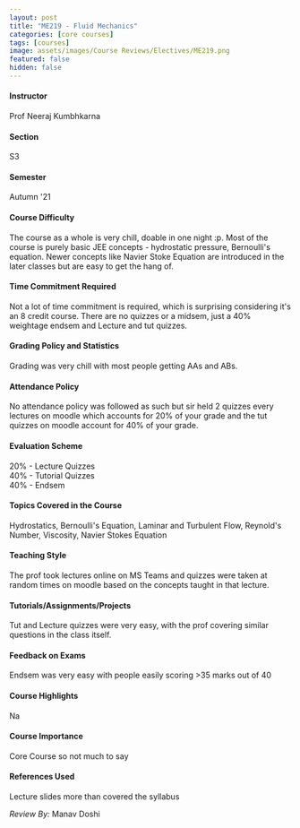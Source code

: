 ```yaml
---
layout: post
title: "ME219 - Fluid Mechanics"
categories: [core courses]
tags: [courses]
image: assets/images/Course Reviews/Electives/ME219.png
featured: false
hidden: false
---
```


#### Instructor
Prof Neeraj Kumbhkarna 

#### Section
S3

#### Semester
Autumn '21

#### Course Difficulty
The course as a whole is very chill, doable in one night :p. Most of the course is purely basic JEE concepts - hydrostatic pressure, Bernoulli's equation. Newer concepts like Navier Stoke Equation are introduced in the later classes but are easy to get the hang of. 

#### Time Commitment Required
Not a lot of time commitment is required, which is surprising considering it's an 8 credit course. There are no quizzes or a midsem, just a 40% weightage endsem and Lecture and tut quizzes. 

#### Grading Policy and Statistics
Grading was very chill with most people getting AAs and ABs. 

#### Attendance Policy
No attendance policy was followed as such but sir held 2 quizzes every lectures on moodle which accounts for 20% of your grade and the tut quizzes on moodle account for 40% of your grade. 

#### Evaluation Scheme
20% - Lecture Quizzes  
40% - Tutorial Quizzes  
40% - Endsem

#### Topics Covered in the Course
Hydrostatics, Bernoulli's Equation, Laminar and Turbulent Flow, Reynold's Number, Viscosity, Navier Stokes Equation 

#### Teaching Style
The prof took lectures online on MS Teams and quizzes were taken at random times on moodle based on the concepts taught in that lecture. 

#### Tutorials/Assignments/Projects
Tut and Lecture quizzes were very easy, with the prof covering similar questions in the class itself. 

#### Feedback on Exams
Endsem was very easy with people easily scoring >35 marks out of 40

#### Course Highlights
Na

#### Course Importance
Core Course so not much to say 

#### References Used
Lecture slides more than covered the syllabus 

*Review By:* Manav Doshi 
